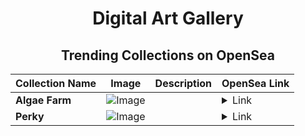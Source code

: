 <div align="center">

# Digital Art Gallery

## Trending Collections on OpenSea

| Collection Name                       | Image                                                                                     | Description                       | OpenSea Link                                                                                          |
|---------------------------------------|-------------------------------------------------------------------------------------------|-----------------------------------|--------------------------------------------------------------------------------------------------------|
| **Algae Farm** | ![Image](https://i.seadn.io/s/raw/files/c27a06b5c7ab1ada8bc31d11bc5fe88a.jpg?w=500&auto=format?w=200&auto=format) |  | <details><summary>Link</summary>[Algae Farm](https://opensea.io/collection/algae-farm)</details> |
| **Perky** | ![Image](https://i.seadn.io/s/raw/files/f1faca0921465bada563f263c3962b0b.jpg?w=500&auto=format?w=200&auto=format) |  | <details><summary>Link</summary>[Perky](https://opensea.io/collection/perky-3303)</details> |

</div>